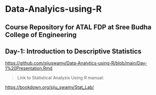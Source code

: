 # Data-Analyics-using-R
Course Repository for ATAL FDP at Sree Budha College of Engineering
----

## Day-1: Introduction to Descriptive Statistics

<https://github.com/sijuswamy/Data-Analytics-using-R/blob/main/Day-1%20Presentation.Rmd>

>Link to Statistical Analysis Using R manual:

<https://bookdown.org/siju_swamy/Stat_Lab/>
